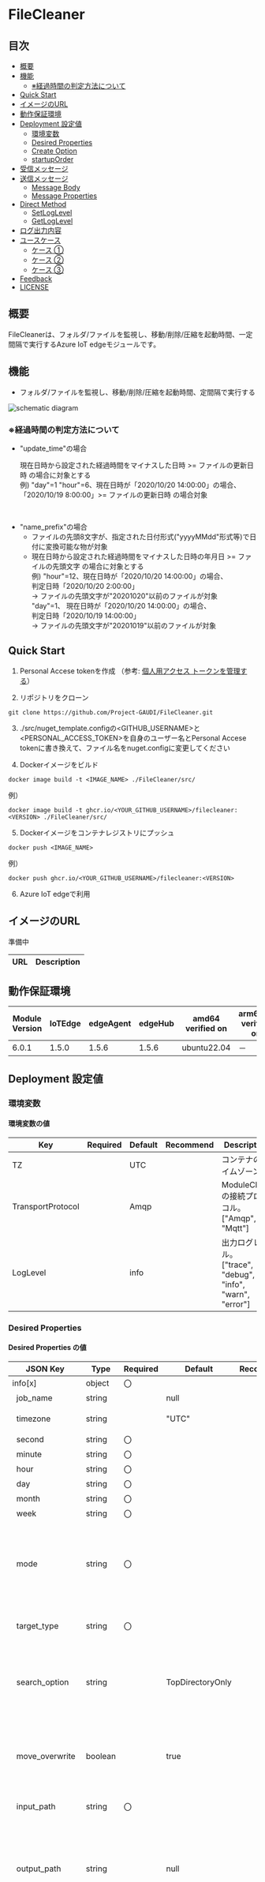 # FileCleaner

## 目次
* [概要](#概要)
* [機能](#機能)
  * [※経過時間の判定方法について](#JudgeMethod)
* [Quick Start](#quick-start)
* [イメージのURL](#イメージのurl)
* [動作保証環境](#動作保証環境)
* [Deployment 設定値](#deployment-設定値)
  * [環境変数](#環境変数)
  * [Desired Properties](#desired-properties)
  * [Create Option](#create-option)
  * [startupOrder](#startuporder)
* [受信メッセージ](#受信メッセージ)
* [送信メッセージ](#送信メッセージ)
  * [Message Body](#message-body)
  * [Message Properties](#message-properties)
* [Direct Method](#direct-method)
  * [SetLogLevel](#setloglevel)
  * [GetLogLevel](#getloglevel)
* [ログ出力内容](#ログ出力内容)
* [ユースケース](#ユースケース)
  * [ケース ①](#Usecase1)
  * [ケース ②](#Usecase2)
  * [ケース ③](#Usecase3)
* [Feedback](#feedback)
* [LICENSE](#license)

## 概要
FileCleanerは、フォルダ/ファイルを監視し、移動/削除/圧縮を起動時間、一定間隔で実行するAzure IoT edgeモジュールです。

## 機能

* フォルダ/ファイルを監視し、移動/削除/圧縮を起動時間、定間隔で実行する

![schematic diagram](./docs/img/schematic_diagram.drawio.png)

<a id="JudgeMethod"></a>

### ※経過時間の判定方法について

* "update_time"の場合

  現在日時から設定された経過時間をマイナスした日時 >= ファイルの更新日時 の場合に対象とする<br>
  例) "day"=1 "hour"=6、現在日時が「2020/10/20 14:00:00」の場合、<br>
  「2020/10/19 8:00:00」>= ファイルの更新日時 の場合対象<br>

<br>

* "name_prefix"の場合
  * ファイルの先頭8文字が、指定された日付形式("yyyyMMdd"形式等)で日付に変換可能な物が対象
  * 現在日時から設定された経過時間をマイナスした日時の年月日 >= ファイルの先頭文字 の場合に対象とする<br>
    例) "hour"=12、現在日時が「2020/10/20 14:00:00」の場合、<br>
    判定日時「2020/10/20 2:00:00」<br>
    → ファイルの先頭文字が"20201020"以前のファイルが対象<br>
    "day"=1、 現在日時が「2020/10/20 14:00:00」の場合、<br>
    判定日時「2020/10/19 14:00:00」<br>
    → ファイルの先頭文字が"20201019"以前のファイルが対象<br>

## Quick Start
1. Personal Accese tokenを作成
（参考: [個人用アクセス トークンを管理する](https://docs.github.com/ja/authentication/keeping-your-account-and-data-secure/managing-your-personal-access-tokens)）

2. リポジトリをクローン
```
git clone https://github.com/Project-GAUDI/FileCleaner.git
```

3. ./src/nuget_template.configの<GITHUB_USERNAME>と<PERSONAL_ACCESS_TOKEN>を自身のユーザー名とPersonal Accese tokenに書き換えて、ファイル名をnuget.configに変更してください

4. Dockerイメージをビルド
```
docker image build -t <IMAGE_NAME> ./FileCleaner/src/
```
例）
```
docker image build -t ghcr.io/<YOUR_GITHUB_USERNAME>/filecleaner:<VERSION> ./FileCleaner/src/
```

5. Dockerイメージをコンテナレジストリにプッシュ
```
docker push <IMAGE_NAME>
```
例）
```
docker push ghcr.io/<YOUR_GITHUB_USERNAME>/filecleaner:<VERSION>
```

6. Azure IoT edgeで利用

## イメージのURL
準備中

| URL                                                         | Description         |
| ----------------------------------------------------------- | ------------------- |

## 動作保証環境

| Module Version | IoTEdge | edgeAgent | edgeHub  | amd64 verified on | arm64v8 verified on | arm32v7 verified on |
| -------------- | ------- | --------- | -------- | ----------------- | ------------------- | ------------------- |
| 6.0.1          | 1.5.0   | 1.5.6     | 1.5.6    | ubuntu22.04       | －                  | －                  |

## Deployment 設定値

### 環境変数

#### 環境変数の値

| Key                       | Required | Default | Recommend | Description                                                     |
| ------------------------- | -------- | ------- | --------- | ---------------------------------------------------------------- |
| TZ                        |          | UTC     |           | コンテナのタイムゾーン。                                    |
| TransportProtocol         |          | Amqp    |           | ModuleClient の接続プロトコル。<br>["Amqp", "Mqtt"] |
| LogLevel                  |          | info    |           | 出力ログレベル。<br>["trace", "debug", "info", "warn", "error"] |

### Desired Properties

#### Desired Properties の値

| JSON Key                           | Type    | Required | Default          | Recommend | Description                                                                |
| ---------------------------------- | ------- | -------- | ---------------- | --------- | ------------------------------------------------------------------------   |
| info[x]                            | object  | 〇       |                  |           | [x]は連番の数字。                                                                                                                                                                                                                            |
| &nbsp; job_name                    | string  |          | null             |           | jobのID(ログに出力されるのみ)。                                                                                                                                                                                                              |
| &nbsp; timezone                    | string  |          | "UTC"            |           | 起動スケジュールのタイムゾーン設定。                                                                                                                                                                                                         |
| &nbsp; second                      | string  | 〇       |                  |           | 秒(cron式)。                                                                                                                                                                                                                                 |
| &nbsp; minute                      | string  | 〇       |                  |           | 分(cron式)。                                                                                                                                                                                                                                 |
| &nbsp; hour                        | string  | 〇       |                  |           | 時(cron式)。                                                                                                                                                                                                                                 |
| &nbsp; day                         | string  | 〇       |                  |           | 日(cron式)。                                                                                                                                                                                                                                 |
| &nbsp; month                       | string  | 〇       |                  |           | 月(cron式)。                                                                                                                                                                                                                                 |
| &nbsp; week                        | string  | 〇       |                  |           | 週(cron式)。                                                                                                                                                                                                                                 |
| &nbsp; mode                        | string  | 〇       |                  |           | 実行モード (以下のいずれかを指定)。<br>①"delete"：削除<br>②"compress"：圧縮(zipのみ)<br>③"compress_and_delete"：圧縮して削除<br>④"move"：移動                                                                                                |
| &nbsp; target_type                 | string  | 〇       |                  |           | ①"file"：ファイルを対象とする<br>②"directory" ：ディレクトリを対象とする                                                                                                                                                                    |
| &nbsp; search_option               | string  |          | TopDirectoryOnly |           | 検索時のオプション(以下のいずれかを指定)。<br>①"TopDirectoryOnly"：入力ディレクトリ直下のみ検索<br>②"AllDirectories"：サブディレクトリも含めて検索                                                                                           |
| &nbsp; move_overwrite              | boolean |          | true             |           | 移動時、移動先に同名ファイル(orディレクトリ)が存在する場合に上書きするかどうか。<br>\*falseを指定していた場合は、移動先に同名ファイルが存在すると例外が発生する。                                                                             |
| &nbsp; input_path                  | string  | 〇       | 　　　　          |           | 対象(ファイルorディレクトリ)を検索するディレクトリ。                                                                                                                                                                                         |
| &nbsp; output_path                 | string  |          | null             |           | 移動先 or 圧縮ファイル保存先ディレクトリ。<br>\*modeが「移動」または「圧縮」の場合は必須。<br>\*modeが「移動」の場合、input_pathと同じ場合はエラー。<br>\*modeが「圧縮」の場合、input_pathと同じでもOK。                                           |
| &nbsp; comp_workpath               | string  |          | null             |           | 圧縮時に使用するワークディレクトリ。<br>\*modeが「圧縮」の場合は必須。<br>\*input_path or output_pathと同じ場合はエラー。                                                                                                                        |
| &nbsp; regex_pattern               | string  |          | null             |           | 対象とするファイル名orディレクトリ名のパターン(正規表現)。                                                                                                                                                                                   |
| &nbsp; elapsed_time                | string  |          | null             |           | 対象とする経過日数を指定。                                                                                                                                                                                                                   |
| &nbsp; &nbsp; judge_type           | object  |          | null             |           | 判定条件 (以下のいずれかを指定) 。<br>①"update_time"：ファイルの更新日時で判定<br>②"name_prefix"：ファイル名先頭文字(yyyyMMdd等)で判定<br>③"name_regex"：ファイル名パターン正規表現のグループ名から取得した値で判定                          |
| &nbsp; &nbsp; group_name           | string  |          | null             |           | typeが"name_regex"の場合に指定。                                                                                                                                                                                                             |
| &nbsp; &nbsp; date_format          | string  |          | "yyyyMMdd"       |           | typeが"name_prefix"、"name_regex"の場合に指定。                                                                                                                                                                                              |
| &nbsp; &nbsp; day                  | number  |          | 0                |           | 経過時間(日)<br>\*day or hour or minute or second のどれかまたは複数を指定可。                                                                                                                                                               |
| &nbsp; &nbsp; hour                 | number  |          | 0                |           | 経過時間(時)<br>\*day or hour or minute or second のどれかまたは複数を指定可。                                                                                                                                                               |
| &nbsp; &nbsp; minute               | number  |          | 0                |           | 経過時間(分)<br>\*day or hour or minute or second のどれかまたは複数を指定可。                                                                                                                                                               |
| &nbsp; &nbsp; second               | number  |          | 0                |           | 経過時間(秒)<br>\*day or hour or minute or second のどれかまたは複数を指定可。                                                                                                                                                               |
| &nbsp; compress_file               | object  |          | null             |           | 圧縮先ファイル情報。 <br>\*modeが「圧縮」の場合に設定<br>\*省略した場合、圧縮元のファイル名 or ディレクトリ名。                                                                                                                                |
| &nbsp; &nbsp; filename             | string  |          | null             |           | 圧縮ファイルのファイル名。<br>\*拡張子は含めない。<br>\*拡張子は固定で".zip"を付与。                                                                                                                                                             |
| &nbsp; &nbsp; replace_param[y]     | object  |          | null             |           | [y]は連番の数字。<br>ファイル名の置換設定。                                                                                                                                                                                                    |
| &nbsp; &nbsp; &nbsp; base_name     | string  |          | null             |           | 置換元文字列。                                                                                                                                                                                                                               |
| &nbsp; &nbsp; &nbsp; replace_type  | string  |          | null             |           | 置換先文字列のタイプを指定 (以下のいずれかを指定)。<br>①"group_name"：ファイル名パターン正規表現のグループ名から取得した値<br>②"file_date"：圧縮するファイルの更新日時<br>③"now_date"：現在日時                                              |
| &nbsp; &nbsp; &nbsp; replace_value | string  |          | null             |           | 置換先文字列の取得に使用。<br>①replace_typeが "group_name"…正規表現のグループ名を指定<br>②replace_typeが "file_date"…ToStringする際のformatを指定 ("yyyyMMdd" 等)<br>③replace_typeが "now_date"…ToStringする際のformatを指定 ("yyyyMMdd" 等) |

#### Desired Properties の記入例

```json
{
  "info1": {
    "job_name": "val20 Backup Zip Delete",
    "timezone": "Japan",
    "second": "0",
    "minute": "0/5",
    "hour": "*",
    "day": "*",
    "month": "*",
    "week": "?",
    "mode": "delete",
    "target_type": "file",
    "input_path": "/iotedge/val20/Backup",
    "regex_pattern": "^val20-\\d{6}\\.zip$",
    "elapsed_time": {
      "judge_type": "update_time",
      "day": 365
    }
  }
}
```

### Create Option

#### Create Option の値

| JSON Key     | Type   | Required | Description              |
| ------------ | ------ | -------- | ------------------------ |
| HostConfig   | object | ○        |                          |
| &nbsp; Binds | object | ○        | ディレクトリバインド設定 |

#### Create Option の記入例

```json
{
  "HostConfig": {
    "Binds": ["/var/ftp/val20/Backup:/iotedge/val20/Backup"]
  }
}
```
### startupOrder

#### startupOrder の値

| JSON Key      | Type    | Required | Default | Recommend | Description |
| ------------- | ------- | -------- | ------- | --------- | ----------- |
| startupOrder  | uint    |  | 4294967295 | 400 | モジュールの起動順序。数字が小さいほど先に起動される。<br>["0"から"4294967295"] |

#### startupOrder の記入例

```json
{
  "startupOrder": 400
}
```
## 受信メッセージ

なし

## 送信メッセージ

普段はメッセージを送信しないが、モジュールのエラーが発生した場合にメッセージ送信が行われる。

### Message Body

| JSON Key     | Type   | Description |
| ------------ | ------ | ----------- |
| RecordHeader | array  |             |
| &nbsp; (1)   | string | 処理時刻    |
| RecordData   | array  | エラー内容  |

### Message Properties

| Key   | Description                |
| ----- | -------------------------- |
| type  | メッセージのタイプ ("log") |
| level | ログのレベル               |

## Direct Method

### SetLogLevel

* 機能概要

  実行中に一時的にLogLevelを変更する。<br>
  変更はモジュール起動中または有効時間を過ぎるまで有効。<br>

* payload

  | JSON Key      | Type    | Required | default | Description |
  | ------------- | ------- | -------- | -------- | ----------- |
  | EnableSec     | integer  | 〇       |          | 有効時間(秒)。<br>-1:無期限<br>0:リセット(環境変数LogLevel相当に戻る)<br>1以上：指定時間(秒)経過まで有効。  |
  | LogLevel      | string  | △       |          | EnableSec=0以外を指定時必須。指定したログレベルに変更する。<br>["trace", "debug", "info", "warn", "error"]  |

  １時間"trace"レベルに変更する場合の設定例

  ```json
  {
    "EnableSec": 3600,
    "LogLevel": "trace"
  }
  ```

* response

  | JSON Key      | Type    | Description |
  | ------------- | ------- | ----------- |
  | status          | integer | 処理ステータス。<br>0:正常終了<br>その他:異常終了         |
  | payload          | object  | レスポンスデータ。         |
  | &nbsp; CurrentLogLevel | string  | 設定後のログレベル。（正常時のみ）<br>["trace", "debug", "info", "warn", "error"]  |
  | &nbsp; Error | string  | エラーメッセージ（エラー時のみ）  |

  ```json
  {
    "status": 0,
    "paylaod":
    {
      "CurrentLogLevel": "trace"
    }
  }
  ```

### GetLogLevel

* 機能概要

  現在有効なLogLevelを取得する。<br>
  通常は、LogLevel環境変数の設定値が返り、SetLogLevelで設定した有効時間内の場合は、その設定値が返る。<br>

* payload

  なし

* response

  | JSON Key      | Type    | Description |
  | ------------- | ------- | ----------- |
  | status          | integer | 処理ステータス。<br>0:正常終了<br>その他:異常終了         |
  | payload          | object  | レスポンスデータ。         |
  | &nbsp; CurrentLogLevel | string  | 現在のログレベル。（正常時のみ）<br>["trace", "debug", "info", "warn", "error"]  |
  | &nbsp; Error | string  | エラーメッセージ（エラー時のみ）  |

  ```json
  {
    "status": 0,
    "paylaod":
    {
      "CurrentLogLevel": "trace"
    }
  }
  ```

## ログ出力内容

| LogLevel | 出力概要 |
| -------- | -------- |
| error    | [初期化/desired更新/desired取得/実行]失敗         |
| warn     | エッジランタイムとの接続リトライ失敗<br>環境変数の1部値不正         |
| info     | [環境変数/desired]の値<br>desired更新通知<br>環境変数の値未設定のためDefault値適用<br>desired取得成否<br>スケジューラー[開始/停止]<br>実行[開始/停止]<br>ファイルクリーナージョブ[開始/停止]         |
| debug    | ジョブ停止<br>ファイルクリーナージョブが既に稼働中メッセージ<br>処理対象が存在しない<br>ファイル圧縮すでに実行済み     |
| trace    | メソッドの開始・終了<br>[新規ジョブ/対象チェック/新規スケジュールジョブ追加]開始<br>[新規ジョブ/新規トリガー]作成<br>新規スケジュールジョブ追加終了<br>inputディレクトリ調査完了<br>対象名<br>処理日時情報<br>正規表現[マッチ/未設定]<br>対象情報<br>パス・ファイル名追加<br>処理進行<br>[ファイル/ディレクトリ]コピー<br>[ファイル/ディレクトリ]削除<br>[ファイル/ディレクトリ]移動     |

## ユースケース

![schematic diagram](./docs/img/usecase_diagram.drawio.png)

<a id="Usecase1"></a>

### ケース ①

ある決まったフォルダに不定期間隔でアップロードされるファイルをファイル生成日時から一定時間経過後、削除する処理を決まった間隔で実行する。

#### desiredProperties

```JSON
{
  "info1": {
    "job_name": "val20 Backup Zip Delete",
    "timezone": "Japan",
    "second": "0",
    "minute": "0/5",
    "hour": "*",
    "day": "*",
    "month": "*",
    "week": "?",
    "mode": "delete",
    "target_type": "file",
    "input_path": "/iotedge/val20/Backup",
    "regex_pattern": "^val20-\\d{6}\\.zip$",
    "elapsed_time": {
      "judge_type": "update_time",
      "day": 365
    }
  }
}
```

#### 環境変数

| 環境変数 | Description |
| -------- | ----------- |
| LogLevel | debug       |
| TZ       | Asia/Tokyo  |

#### Container Create Options

```JSON
{
  "HostConfig": {
    "Binds": [
      "/var/ftp/val20/Backup:/iotedge/val20/Backup"
    ]
  }
}
```

#### 出力結果

ex.格納されるファイルと削除する条件

1. 監視対象のフォルダのパスは"/iotedge/val20/Backup"とする
2. 削除対象となるファイル名のフォーマットは以下のいずれかである

```
 Ⅰ val20-{任意の文字列(6文字)}.zip
```

3. ファイル保存日時から365日経過後、ファイルを削除する
4. 削除処理は毎日5分おきに実行する

出力結果：<br>
条件に合致するファイルが削除される

<a id="Usecase2"></a>

### ケース ②

ある決まったフォルダに不定期間隔でアップロードされるファイルをファイル生成日時から一定時間経過後、移動、圧縮、削除する処理を決まった時刻で実行する。

#### desiredProperties

```JSON
{
  "info1": {
    "job_name": "val20 Backup CSV Compress",
    "timezone": "Japan",
    "second": "0",
    "minute": "5",
    "hour": "5",
    "day": "?",
    "month": "*",
    "week": "sun,tue-sat",
    "mode": "compress_and_delete",
    "target_type": "file",
    "input_path": "/iotedge/val20/Backup",
    "output_path": "/iotedge/val20/Backup",
    "comp_workpath": "/iotedge/val20/comp_work",
    "regex_pattern": "^TMP_005_(007|025)_(J|j)(P|p)013010043010(3|4|5|6)_.+_(?<production_date>\\d{6}?)-\\d{4}\\.(C|c)(S|s)(V|v)_*[0-9]*$",
    "elapsed_time": {
      "judge_type": "name_regex",
      "group_name": "production_date",
      "date_format": "yyMMdd",
      "day": 1
    },
    "compress_file": {
      "filename": "val20-<production_date>",
      "replace_param1": {
        "base_name": "<production_date>",
        "replace_type": "group_name",
        "replace_value": "production_date"
      }
    }
  }
}
```

#### 環境変数

| 環境変数 | Description |
| -------- | ----------- |
| LogLevel | debug       |
| TZ       | Asia/Tokyo  |

#### Container Create Options

```JSON
{
  "HostConfig": {
    "Binds": [
      "/var/ftp/val20/Backup:/iotedge/val20/Backup",
      "/var/ftp/val20/comp_work:/iotedge/val20/comp_work"
    ]
  }
}
```

#### 出力結果

ex.格納されるファイルと圧縮・削除する条件

1. 監視対象のフォルダのパスは"/iotedge/val20/Backup"とする
2. 圧縮・削除対象となるファイル名のフォーマットは以下のいずれかである

```
 Ⅰ TMP_005_007_JP_0130100430103_{任意の文字列}_{yyMMddの日付}-{4桁の文字}.CSV
 Ⅱ TMP_005_007_JP_0130100430104_{任意の文字列}_{yyMMddの日付}-{4桁の文字}.CSV
 Ⅲ TMP_005_007_JP_0130100430105_{任意の文字列}_{yyMMddの日付}-{4桁の文字}.CSV
 Ⅳ TMP_005_007_JP_0130100430106_{任意の文字列}_{yyMMddの日付}-{4桁の文字}.CSV
 Ⅴ TMP_005_025_JP_0130100430103_{任意の文字列}_{yyMMddの日付}-{4桁の文字}.CSV
 Ⅵ TMP_005_025_JP_0130100430104_{任意の文字列}_{yyMMddの日付}-{4桁の文字}.CSV
 Ⅶ TMP_005_025_JP_0130100430105_{任意の文字列}_{yyMMddの日付}-{4桁の文字}.CSV
 Ⅷ TMP_005_025_JP_0130100430106_{任意の文字列}_{yyMMddの日付}-{4桁の文字}.CSV
 Ⅸ Ⅰ～Ⅷのファイル拡張子".CSV"の後に"_{任意の数値}"を付与したファイル名
 Ⅹ Ⅰ～Ⅸの"JP"の一部または全てが小文字のパターン
 XI Ⅰ～Ⅹの"CSV"の一部または全てが小文字のパターン
```

3. 圧縮したファイルの移動先のフォルダのパスは"/iotedge/val20/Backup"とする
4. 圧縮を行うために一時的に格納するフォルダのパスは"/iotedge/val20/comp_work"とする
5. 圧縮単位は日単位とする
6. 圧縮後のファイル名は"val20-{yyMMddの日付}.zip"とする
7. 圧縮・削除処理は火水木金土日曜日の 05:05:00 (日本時間)にそれぞれ1回実行する

出力結果：<br>
条件に合致するファイルが"/iotedge/val20/Backup"で
ファイル名"val20-{yyMMdd}.zip"形式で圧縮保存される

<a id="Usecase3"></a>

### ケース ③

ある決まったフォルダに不定期間隔でアップロードされるファイルをファイル生成日時から一定時間経過後、移動する処理を決まった時刻で実行する。

#### desiredProperties

```JSON
{
  "info1": {
    "job_name": "val20 Backup CSV Move",
    "timezone": "Japan",
    "second": "0",
    "minute": "5",
    "hour": "5",
    "day": "?",
    "month": "*",
    "week": "sun,tue-sat",
    "mode": "move",
    "target_type": "file",
    "input_path": "/iotedge/val20/Backup",
    "output_path": "/iotedge/val20/Old",
    "regex_pattern": "^?\\d{6}?_005_(007|025)_(J|j)(P|p)013010043010(3|4|5|6)_.+\\.(C|c)(S|s)(V|v)$",
    "elapsed_time": {
      "judge_type": "name_prefix",
      "date_format": "yyMMdd",
      "day": 1
    }
  }
}
```

#### 環境変数

| 環境変数 | Description |
| -------- | ----------- |
| LogLevel | debug       |
| TZ       | Asia/Tokyo  |

#### Container Create Options

```JSON
{
  "HostConfig": {
    "Binds": [
      "/var/ftp/val20/Backup:/iotedge/val20/Backup",
      "/var/ftp/val20/Old:/iotedge/val20/Old"
    ]
  }
}
```

#### 出力結果

ex.格納されるファイルと移動・圧縮する条件

1. 監視対象のフォルダのパスは"/iotedge/val20/Backup"とする
2. 移動対象となるファイル名のフォーマットは以下のいずれかである

```
 Ⅰ {yyMMddの日付}_005_007_JP_0130100430103_{任意の文字列}_{4桁の文字}.CSV
 Ⅱ {yyMMddの日付}_005_007_JP_0130100430104_{任意の文字列}_{4桁の文字}.CSV
 Ⅲ {yyMMddの日付}_005_007_JP_0130100430105_{任意の文字列}_{4桁の文字}.CSV
 Ⅳ {yyMMddの日付}_005_007_JP_0130100430106_{任意の文字列}_{4桁の文字}.CSV
 Ⅴ {yyMMddの日付}_005_025_JP_0130100430103_{任意の文字列}_{4桁の文字}.CSV
 Ⅵ {yyMMddの日付}_005_025_JP_0130100430104_{任意の文字列}_{4桁の文字}.CSV
 Ⅶ {yyMMddの日付}_005_025_JP_0130100430105_{任意の文字列}_{4桁の文字}.CSV
 Ⅷ {yyMMddの日付}_005_025_JP_0130100430106_{任意の文字列}_{4桁の文字}.CSV
 Ⅸ Ⅰ～Ⅷの"JP"の一部または全てが小文字のパターン
 Ⅹ Ⅰ～Ⅸの"CSV"の一部または全てが小文字のパターン
```

3. ファイルの移動先のフォルダのパスは"/iotedge/val20/Old"とする
4. 移動処理は火水木金土日曜日の 05:05:00 (日本時間)にそれぞれ1回実行する

出力結果：<br>
条件に合致するファイルが"/iotedge/val20/Old"に移動する

出力結果：<br>
条件に合致するファイルが"/iotedge/val20/Old"に移動する

## Feedback
お気づきの点があれば、ぜひIssueにてお知らせください。

## LICENSE
FileCleaner is licensed under the MIT License, see the [LICENSE](LICENSE) file for details.
